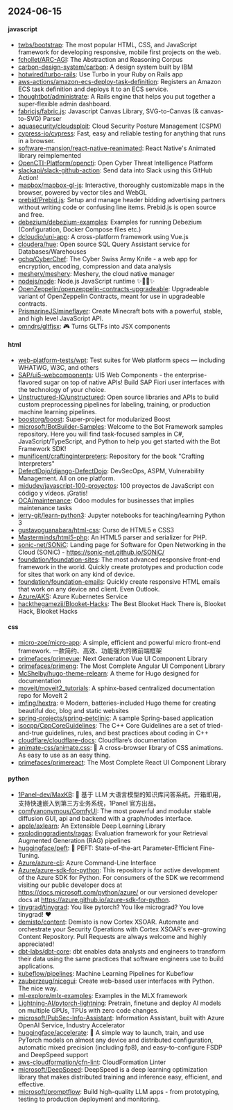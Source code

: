 ## 2024-06-15

#### javascript
* [twbs/bootstrap](https://github.com/twbs/bootstrap): The most popular HTML, CSS, and JavaScript framework for developing responsive, mobile first projects on the web.
* [fchollet/ARC-AGI](https://github.com/fchollet/ARC-AGI): The Abstraction and Reasoning Corpus
* [carbon-design-system/carbon](https://github.com/carbon-design-system/carbon): A design system built by IBM
* [hotwired/turbo-rails](https://github.com/hotwired/turbo-rails): Use Turbo in your Ruby on Rails app
* [aws-actions/amazon-ecs-deploy-task-definition](https://github.com/aws-actions/amazon-ecs-deploy-task-definition): Registers an Amazon ECS task definition and deploys it to an ECS service.
* [thoughtbot/administrate](https://github.com/thoughtbot/administrate): A Rails engine that helps you put together a super-flexible admin dashboard.
* [fabricjs/fabric.js](https://github.com/fabricjs/fabric.js): Javascript Canvas Library, SVG-to-Canvas (& canvas-to-SVG) Parser
* [aquasecurity/cloudsploit](https://github.com/aquasecurity/cloudsploit): Cloud Security Posture Management (CSPM)
* [cypress-io/cypress](https://github.com/cypress-io/cypress): Fast, easy and reliable testing for anything that runs in a browser.
* [software-mansion/react-native-reanimated](https://github.com/software-mansion/react-native-reanimated): React Native's Animated library reimplemented
* [OpenCTI-Platform/opencti](https://github.com/OpenCTI-Platform/opencti): Open Cyber Threat Intelligence Platform
* [slackapi/slack-github-action](https://github.com/slackapi/slack-github-action): Send data into Slack using this GitHub Action!
* [mapbox/mapbox-gl-js](https://github.com/mapbox/mapbox-gl-js): Interactive, thoroughly customizable maps in the browser, powered by vector tiles and WebGL
* [prebid/Prebid.js](https://github.com/prebid/Prebid.js): Setup and manage header bidding advertising partners without writing code or confusing line items. Prebid.js is open source and free.
* [debezium/debezium-examples](https://github.com/debezium/debezium-examples): Examples for running Debezium (Configuration, Docker Compose files etc.)
* [dcloudio/uni-app](https://github.com/dcloudio/uni-app): A cross-platform framework using Vue.js
* [cloudera/hue](https://github.com/cloudera/hue): Open source SQL Query Assistant service for Databases/Warehouses
* [gchq/CyberChef](https://github.com/gchq/CyberChef): The Cyber Swiss Army Knife - a web app for encryption, encoding, compression and data analysis
* [meshery/meshery](https://github.com/meshery/meshery): Meshery, the cloud native manager
* [nodejs/node](https://github.com/nodejs/node): Node.js JavaScript runtime ✨🐢🚀✨
* [OpenZeppelin/openzeppelin-contracts-upgradeable](https://github.com/OpenZeppelin/openzeppelin-contracts-upgradeable): Upgradeable variant of OpenZeppelin Contracts, meant for use in upgradeable contracts.
* [PrismarineJS/mineflayer](https://github.com/PrismarineJS/mineflayer): Create Minecraft bots with a powerful, stable, and high level JavaScript API.
* [pmndrs/gltfjsx](https://github.com/pmndrs/gltfjsx): 🎮 Turns GLTFs into JSX components

#### html
* [web-platform-tests/wpt](https://github.com/web-platform-tests/wpt): Test suites for Web platform specs — including WHATWG, W3C, and others
* [SAP/ui5-webcomponents](https://github.com/SAP/ui5-webcomponents): UI5 Web Components - the enterprise-flavored sugar on top of native APIs! Build SAP Fiori user interfaces with the technology of your choice.
* [Unstructured-IO/unstructured](https://github.com/Unstructured-IO/unstructured): Open source libraries and APIs to build custom preprocessing pipelines for labeling, training, or production machine learning pipelines.
* [boostorg/boost](https://github.com/boostorg/boost): Super-project for modularized Boost
* [microsoft/BotBuilder-Samples](https://github.com/microsoft/BotBuilder-Samples): Welcome to the Bot Framework samples repository. Here you will find task-focused samples in C#, JavaScript/TypeScript, and Python to help you get started with the Bot Framework SDK!
* [munificent/craftinginterpreters](https://github.com/munificent/craftinginterpreters): Repository for the book "Crafting Interpreters"
* [DefectDojo/django-DefectDojo](https://github.com/DefectDojo/django-DefectDojo): DevSecOps, ASPM, Vulnerability Management. All on one platform.
* [midudev/javascript-100-proyectos](https://github.com/midudev/javascript-100-proyectos): 100 proyectos de JavaScript con código y vídeos. ¡Gratis!
* [OCA/maintenance](https://github.com/OCA/maintenance): Odoo modules for businesses that implies maintenance tasks
* [jerry-git/learn-python3](https://github.com/jerry-git/learn-python3): Jupyter notebooks for teaching/learning Python 3
* [gustavoguanabara/html-css](https://github.com/gustavoguanabara/html-css): Curso de HTML5 e CSS3
* [Masterminds/html5-php](https://github.com/Masterminds/html5-php): An HTML5 parser and serializer for PHP.
* [sonic-net/SONiC](https://github.com/sonic-net/SONiC): Landing page for Software for Open Networking in the Cloud (SONiC) - https://sonic-net.github.io/SONiC/
* [foundation/foundation-sites](https://github.com/foundation/foundation-sites): The most advanced responsive front-end framework in the world. Quickly create prototypes and production code for sites that work on any kind of device.
* [foundation/foundation-emails](https://github.com/foundation/foundation-emails): Quickly create responsive HTML emails that work on any device and client. Even Outlook.
* [Azure/AKS](https://github.com/Azure/AKS): Azure Kubernetes Service
* [hackthegamezjj/Blooket-Hacks](https://github.com/hackthegamezjj/Blooket-Hacks): The Best Blooket Hack There is, Blooket Hack, Blooket Hacks

#### css
* [micro-zoe/micro-app](https://github.com/micro-zoe/micro-app): A simple, efficient and powerful micro front-end framework. 一款简约、高效、功能强大的微前端框架
* [primefaces/primevue](https://github.com/primefaces/primevue): Next Generation Vue UI Component Library
* [primefaces/primeng](https://github.com/primefaces/primeng): The Most Complete Angular UI Component Library
* [McShelby/hugo-theme-relearn](https://github.com/McShelby/hugo-theme-relearn): A theme for Hugo designed for documentation
* [moveit/moveit2_tutorials](https://github.com/moveit/moveit2_tutorials): A sphinx-based centralized documentation repo for MoveIt 2
* [imfing/hextra](https://github.com/imfing/hextra): 🔯 Modern, batteries-included Hugo theme for creating beautiful doc, blog and static websites
* [spring-projects/spring-petclinic](https://github.com/spring-projects/spring-petclinic): A sample Spring-based application
* [isocpp/CppCoreGuidelines](https://github.com/isocpp/CppCoreGuidelines): The C++ Core Guidelines are a set of tried-and-true guidelines, rules, and best practices about coding in C++
* [cloudflare/cloudflare-docs](https://github.com/cloudflare/cloudflare-docs): Cloudflare’s documentation
* [animate-css/animate.css](https://github.com/animate-css/animate.css): 🍿 A cross-browser library of CSS animations. As easy to use as an easy thing.
* [primefaces/primereact](https://github.com/primefaces/primereact): The Most Complete React UI Component Library

#### python
* [1Panel-dev/MaxKB](https://github.com/1Panel-dev/MaxKB): 🚀 基于 LLM 大语言模型的知识库问答系统。开箱即用，支持快速嵌入到第三方业务系统，1Panel 官方出品。
* [comfyanonymous/ComfyUI](https://github.com/comfyanonymous/ComfyUI): The most powerful and modular stable diffusion GUI, api and backend with a graph/nodes interface.
* [apple/axlearn](https://github.com/apple/axlearn): An Extensible Deep Learning Library
* [explodinggradients/ragas](https://github.com/explodinggradients/ragas): Evaluation framework for your Retrieval Augmented Generation (RAG) pipelines
* [huggingface/peft](https://github.com/huggingface/peft): 🤗 PEFT: State-of-the-art Parameter-Efficient Fine-Tuning.
* [Azure/azure-cli](https://github.com/Azure/azure-cli): Azure Command-Line Interface
* [Azure/azure-sdk-for-python](https://github.com/Azure/azure-sdk-for-python): This repository is for active development of the Azure SDK for Python. For consumers of the SDK we recommend visiting our public developer docs at https://docs.microsoft.com/python/azure/ or our versioned developer docs at https://azure.github.io/azure-sdk-for-python.
* [tinygrad/tinygrad](https://github.com/tinygrad/tinygrad): You like pytorch? You like micrograd? You love tinygrad! ❤️
* [demisto/content](https://github.com/demisto/content): Demisto is now Cortex XSOAR. Automate and orchestrate your Security Operations with Cortex XSOAR's ever-growing Content Repository. Pull Requests are always welcome and highly appreciated!
* [dbt-labs/dbt-core](https://github.com/dbt-labs/dbt-core): dbt enables data analysts and engineers to transform their data using the same practices that software engineers use to build applications.
* [kubeflow/pipelines](https://github.com/kubeflow/pipelines): Machine Learning Pipelines for Kubeflow
* [zauberzeug/nicegui](https://github.com/zauberzeug/nicegui): Create web-based user interfaces with Python. The nice way.
* [ml-explore/mlx-examples](https://github.com/ml-explore/mlx-examples): Examples in the MLX framework
* [Lightning-AI/pytorch-lightning](https://github.com/Lightning-AI/pytorch-lightning): Pretrain, finetune and deploy AI models on multiple GPUs, TPUs with zero code changes.
* [microsoft/PubSec-Info-Assistant](https://github.com/microsoft/PubSec-Info-Assistant): Information Assistant, built with Azure OpenAI Service, Industry Accelerator
* [huggingface/accelerate](https://github.com/huggingface/accelerate): 🚀 A simple way to launch, train, and use PyTorch models on almost any device and distributed configuration, automatic mixed precision (including fp8), and easy-to-configure FSDP and DeepSpeed support
* [aws-cloudformation/cfn-lint](https://github.com/aws-cloudformation/cfn-lint): CloudFormation Linter
* [microsoft/DeepSpeed](https://github.com/microsoft/DeepSpeed): DeepSpeed is a deep learning optimization library that makes distributed training and inference easy, efficient, and effective.
* [microsoft/promptflow](https://github.com/microsoft/promptflow): Build high-quality LLM apps - from prototyping, testing to production deployment and monitoring.
